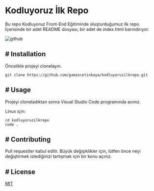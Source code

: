 # Kodluyoruz İlk Repo
Bu repo Kodluyoruz Front-End Eğitiminde oluşturduğumuz ilk repo. İçerisinde bir adet README dosyası, bir adet de index.html barındırıyor.

![github](https://user-images.githubusercontent.com/86261472/124294916-e9c0c480-db60-11eb-8374-c368e1eb1cce.png)

 ## # Installation
Öncelikle projeyi clonelayın.

```
git clone https://github.com/gamzecetinkaya/kodluyoruzilkrepo.git 
```

##  # Usage

Projeyi cloneladıktan sonra Visual Studio Code programında acınız.

Linux için:

``` 
cd kodluyoruzilkrepo
code . 
``` 

## # Contributing

Pull requestler kabul edilir. Büyük değişiklikler için, lütfen önce neyi değiştirmek istediğinizi tartışmak için bir konu açınız.

## # License

[MIT](https://choosealicense.com/licenses/mit/)

